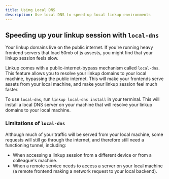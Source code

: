 ```yaml
---
title: Using Local DNS
description: Use local DNS to speed up local linkup environments
---
```


## Speeding up your linkup session with `local-dns`

Your linkup domains live on the public internet. If you're running heavy frontend servers that load 50mb of js assests, you might find that your linkup session feels slow.

Linkup comes with a public-internet-bypass mechanism called `local-dns`. This feature allows you to resolve your linkup domains to your local machine, bypassing the public internet. This will make your frontends serve assets from your local machine, and make your linkup session feel much faster.

To use `local-dns`, run `linkup local-dns install` in your terminal. This will install a local DNS server on your machine that will resolve your linkup domains to your local machine.

### Limitations of `local-dns`

Although much of your traffic will be served from your local machine, some requests will still go through the internet, and therefore still need a functioning tunnel, including:

- When accessing a linkup session from a different device or from a colleague's machine.
- When a remote service needs to access a server on your local machine (a remote frontend making a network request to your local backend).